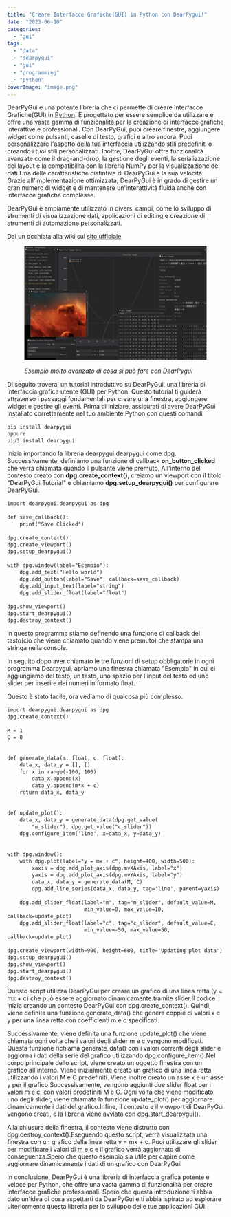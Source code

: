 ```yaml
---
title: "Creare Interfacce Grafiche(GUI) in Python con DearPygui!"
date: "2023-06-10"
categories: 
  - "gui"
tags: 
  - "data"
  - "dearpygui"
  - "gui"
  - "programming"
  - "python"
coverImage: "image.png"
---
```


DearPyGui è una potente libreria che ci permette di creare Interfacce Grafiche(GUI) in [Python](https://avid3855894.altervista.org/strumenti-per-programmare-al-meglio-in-python/). È progettato per essere semplice da utilizzare e offre una vasta gamma di funzionalità per la creazione di interfacce grafiche interattive e professionali. Con DearPyGui, puoi creare finestre, aggiungere widget come pulsanti, caselle di testo, grafici e altro ancora. Puoi personalizzare l'aspetto della tua interfaccia utilizzando stili predefiniti o creando i tuoi stili personalizzati. Inoltre, DearPyGui offre funzionalità avanzate come il drag-and-drop, la gestione degli eventi, la serializzazione dei layout e la compatibilità con la libreria NumPy per la visualizzazione dei dati.Una delle caratteristiche distintive di DearPyGui è la sua velocità. Grazie all'implementazione ottimizzata, DearPyGui è in grado di gestire un gran numero di widget e di mantenere un'interattività fluida anche con interfacce grafiche complesse.

DearPyGui è ampiamente utilizzato in diversi campi, come lo sviluppo di strumenti di visualizzazione dati, applicazioni di editing e creazione di strumenti di automazione personalizzati.

Dai un occhiata alla wiki sul [sito ufficiale](https://github.com/hoffstadt/DearPyGui)

<figure>

![](images/image-4-960x600.png)

<figcaption>

_Esempio molto avanzato di cosa si può fare con DearPygui_

</figcaption>

</figure>

Di seguito troverai un tutorial introduttivo su DearPyGui, una libreria di interfaccia grafica utente (GUI) per Python. Questo tutorial ti guiderà attraverso i passaggi fondamentali per creare una finestra, aggiungere widget e gestire gli eventi. Prima di iniziare, assicurati di avere DearPyGui installato correttamente nel tuo ambiente Python con questi comandi

```
pip install dearpygui
oppure
pip3 install dearpygui
```

Inizia importando la libreria dearpygui.dearpygui come dpg. Successivamente, definiamo una funzione di callback **on\_button\_clicked** che verrà chiamata quando il pulsante viene premuto. All'interno del contesto creato con **dpg.create\_context()**, creiamo un viewport con il titolo "DearPyGui Tutorial" e chiamiamo **dpg.setup\_dearpygui()** per configurare DearPyGui.

```
import dearpygui.dearpygui as dpg

def save_callback():
    print("Save Clicked")

dpg.create_context()
dpg.create_viewport()
dpg.setup_dearpygui()

with dpg.window(label="Esempio"):
    dpg.add_text("Hello world")
    dpg.add_button(label="Save", callback=save_callback)
    dpg.add_input_text(label="string")
    dpg.add_slider_float(label="float")

dpg.show_viewport()
dpg.start_dearpygui()
dpg.destroy_context()
```

in questo programma stiamo definendo una funzione di callback del tasto(ciò che viene chiamato quando viene premuto) che stampa una stringa nella console.

In seguito dopo aver chiamato le tre funzioni di setup obbligatorie in ogni programma Dearpygui, apriamo una finestra chiamata "Esempio" in cui ci aggiungiamo del testo, un tasto, uno spazio per l'input del testo ed uno slider per inserire dei numeri in formato float.

Questo è stato facile, ora vediamo di qualcosa più complesso.

```
import dearpygui.dearpygui as dpg
dpg.create_context()

M = 1
C = 0


def generate_data(m: float, c: float):
    data_x, data_y = [], []
    for x in range(-100, 100):
        data_x.append(x)
        data_y.append(m*x + c)
    return data_x, data_y


def update_plot():
    data_x, data_y = generate_data(dpg.get_value(
        "m_slider"), dpg.get_value("c_slider"))
    dpg.configure_item('line', x=data_x, y=data_y)


with dpg.window():
    with dpg.plot(label="y = mx + c", height=400, width=500):
        xaxis = dpg.add_plot_axis(dpg.mvXAxis, label="x")
        yaxis = dpg.add_plot_axis(dpg.mvYAxis, label="y")
        data_x, data_y = generate_data(M, C)
        dpg.add_line_series(data_x, data_y, tag='line', parent=yaxis)

    dpg.add_slider_float(label="m", tag="m_slider", default_value=M,
                         min_value=0, max_value=10, callback=update_plot)
    dpg.add_slider_float(label="c", tag="c_slider", default_value=C,
                         min_value=-50, max_value=50, callback=update_plot)

dpg.create_viewport(width=900, height=600, title='Updating plot data')
dpg.setup_dearpygui()
dpg.show_viewport()
dpg.start_dearpygui()
dpg.destroy_context()
```

Questo script utilizza DearPyGui per creare un grafico di una linea retta (y = mx + c) che può essere aggiornato dinamicamente tramite slider.Il codice inizia creando un contesto DearPyGui con dpg.create\_context(). Quindi, viene definita una funzione generate\_data() che genera coppie di valori x e y per una linea retta con coefficienti m e c specificati.

Successivamente, viene definita una funzione update\_plot() che viene chiamata ogni volta che i valori degli slider m e c vengono modificati. Questa funzione richiama generate\_data() con i valori correnti degli slider e aggiorna i dati della serie del grafico utilizzando dpg.configure\_item().Nel corpo principale dello script, viene creato un oggetto finestra con un grafico all'interno. Viene inizialmente creato un grafico di una linea retta utilizzando i valori M e C predefiniti. Viene inoltre creato un asse x e un asse y per il grafico.Successivamente, vengono aggiunti due slider float per i valori m e c, con valori predefiniti M e C. Ogni volta che viene modificato uno degli slider, viene chiamata la funzione update\_plot() per aggiornare dinamicamente i dati del grafico.Infine, il contesto e il viewport di DearPyGui vengono creati, e la libreria viene avviata con dpg.start\_dearpygui().

Alla chiusura della finestra, il contesto viene distrutto con dpg.destroy\_context().Eseguendo questo script, verrà visualizzata una finestra con un grafico della linea retta y = mx + c. Puoi utilizzare gli slider per modificare i valori di m e c e il grafico verrà aggiornato di conseguenza.Spero che questo esempio sia utile per capire come aggiornare dinamicamente i dati di un grafico con DearPyGui!

In conclusione, DearPyGui è una libreria di interfaccia grafica potente e veloce per Python, che offre una vasta gamma di funzionalità per creare interfacce grafiche professionali. Spero che questa introduzione ti abbia dato un'idea di cosa aspettarti da DearPyGui e ti abbia ispirato ad esplorare ulteriormente questa libreria per lo sviluppo delle tue applicazioni GUI.
